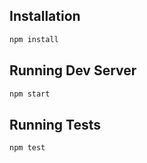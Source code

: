 ## Installation

```bash
npm install
```

## Running Dev Server

```bash
npm start
```

## Running Tests

```bash
npm test
```